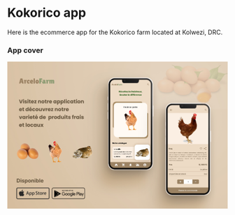 # Kokorico app

Here is the ecommerce app for the Kokorico farm located at Kolwezi, DRC.


### App cover

![App cover](/cover.jpg)